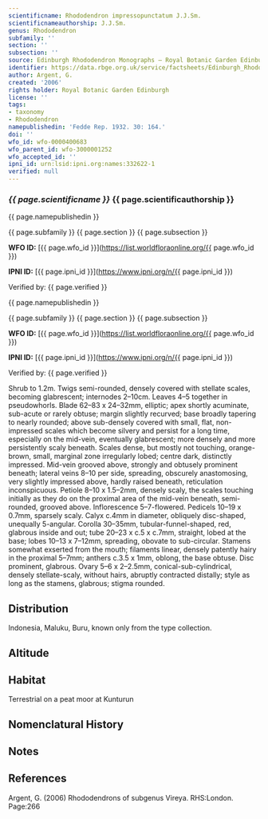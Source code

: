 ```yaml
---
scientificname: Rhododendron impressopunctatum J.J.Sm.
scientificnameauthorship: J.J.Sm.
genus: Rhododendron
subfamily: ''
section: ''
subsection: ''
source: Edinburgh Rhododendron Monographs – Royal Botanic Garden Edinburgh
identifier: https://data.rbge.org.uk/service/factsheets/Edinburgh_Rhododendron_Monographs.xhtml
author: Argent, G.
created: '2006'
rights holder: Royal Botanic Garden Edinburgh
license: ''
tags:
- taxonomy
- Rhododendron
namepublishedin: 'Fedde Rep. 1932. 30: 164.'
doi: ''
wfo_id: wfo-0000400683
wfo_parent_id: wfo-3000001252
wfo_accepted_id: ''
ipni_id: urn:lsid:ipni.org:names:332622-1
verified: null
---
```

### _{{ page.scientificname }}_ {{ page.scientificauthorship }}
 {{ page.namepublishedin }}

{{ page.subfamily }} {{ page.section }} {{ page.subsection }}

**WFO ID:** [{{ page.wfo_id }}](https://list.worldfloraonline.org/{{ page.wfo_id }})

**IPNI ID:** [{{ page.ipni_id }}](https://www.ipni.org/n/{{ page.ipni_id }})

Verified by: {{ page.verified }}

 {{ page.namepublishedin }}

{{ page.subfamily }} {{ page.section }} {{ page.subsection }}

**WFO ID:** [{{ page.wfo_id }}](https://list.worldfloraonline.org/{{ page.wfo_id }})

**IPNI ID:** [{{ page.ipni_id }}](https://www.ipni.org/n/{{ page.ipni_id }})

Verified by: {{ page.verified }}



Shrub to 1.2m. Twigs semi-rounded, densely covered with stellate scales, becoming glabrescent; internodes 2–10cm. Leaves 4–5 together in pseudowhorls. Blade 62–83 x 24–32mm, elliptic; apex shortly acuminate, sub-acute or rarely obtuse; margin slightly recurved; base broadly tapering to nearly rounded; above sub-densely covered with small, flat, non-impressed scales which become silvery and persist for a long time, especially on the mid-vein, eventually glabrescent; more densely and more persistently scaly beneath. Scales dense, but mostly not touching, orange-brown, small, marginal zone irregularly lobed; centre dark, distinctly impressed. Mid-vein grooved above, strongly and obtusely prominent beneath; lateral veins 8–10 per side, spreading, obscurely anastomosing, very slightly impressed above, hardly raised beneath, reticulation inconspicuous. Petiole 8–10 x 1.5–2mm, densely scaly, the scales touching initially as they do on the proximal area of the mid-vein beneath, semi-rounded, grooved above. Inflorescence 5–7-flowered. Pedicels 10–19 x 0.7mm, sparsely scaly. Calyx c.4mm in diameter, obliquely disc-shaped, unequally 5-angular. Corolla 30–35mm, tubular-funnel-shaped, red, glabrous inside and out; tube 20–23 x c.5 x c.7mm, straight, lobed at the base; lobes 10–13 x 7–12mm, spreading, obovate to sub-circular. Stamens somewhat exserted from the mouth; filaments linear, densely patently hairy in the proximal 5–7mm; anthers c.3.5 x 1mm, oblong, the base obtuse. Disc prominent, glabrous. Ovary 5–6 x 2–2.5mm, conical-sub-cylindrical, densely stellate-scaly, without hairs, abruptly contracted distally; style as long as the stamens, glabrous; stigma rounded.

## Distribution
Indonesia, Maluku, Buru, known only from the type collection.

## Altitude


## Habitat
Terrestrial on a peat moor at Kunturun

## Nomenclatural History

                       
## Notes


## References

Argent, G. (2006) Rhododendrons of subgenus Vireya. RHS:London. Page:266
